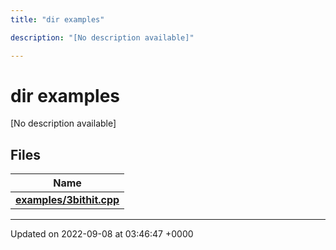 ```yaml
---
title: "dir examples"

description: "[No description available]"

---
```


# dir examples

[No description available]

## Files

| Name           |
| -------------- |
| **[examples/3bithit.cpp](/documentation/code/files/3bithit_8cpp/#file-examples-3bithit-cpp)**  |






-------------------------------

Updated on 2022-09-08 at 03:46:47 +0000
